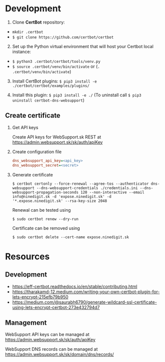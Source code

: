 # Development

1. Clone **CertBot** repository:
 - `mkdir .certbot`
 - `$ git clone https://github.com/certbot/certbot`

2. Set up the Python virtual environment that will host your Certbot local instance:
 - `$ python3 .certbot/certbot/tools/venv.py`
 - `$ source .certbot/venv/bin/activate` or (`. .certbot/venv/bin/activate`)

3. Install CertBot plugins: `$ pip3 install -e ./certbot/certbot/examples/plugins/`

4. Install this plugin: `$ pip3 install -e ./` (To uninstall call `$ pip3 uninstall certbot-dns-websupport`)

## Create certificate

1. Get API keys

    Create API keys for WebSupport.sk REST at https://admin.websupport.sk/sk/auth/apiKey

2. Create configuration file

    ```ini
    dns_websupport_api_key=<api_key>
    dns_websupport_secret=<secret>
    ```

3. Generate certificate

    `$ certbot certonly --force-renewal --agree-tos --authenticator dns-websupport --dns-websupport-credentials ./credentials.ini --dns-websupport-propagation-seconds 120 --non-interactive --email info@ninedigit.sk -d 'expose.ninedigit.sk' -d '*.expose.ninedigit.sk' --rsa-key-size 2048`

    Renewal can be tested using
    
    `$ sudo certbot renew --dry-run`

    Certificate can be removed using

    `$ sudo certbot delete --cert-name expose.ninedigit.sk`

# Resources

## Development
- https://eff-certbot.readthedocs.io/en/stable/contributing.html
- https://tharakamd-12.medium.com/writing-your-own-certbot-plugin-for-lets-encrypt-215efb79b950
- https://medium.com/@saurabh6790/generate-wildcard-ssl-certificate-using-lets-encrypt-certbot-273e432794d7

## Management
WebSupport API keys can be managed at https://admin.websupport.sk/sk/auth/apiKey

WebSupport DNS records can be managed at https://admin.websupport.sk/sk/domain/dns/records/